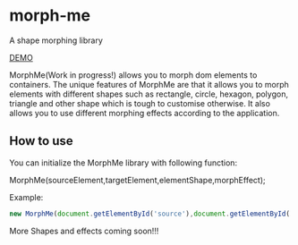 # morph-me
A shape morphing library

[DEMO](http://www.amituslab.com/github/MorphMe/examples/morph-me.html) 

MorphMe(Work in progress!) allows you to morph dom elements to containers. The unique features of MorphMe are that it allows you to morph elements with different shapes such as rectangle, circle, hexagon, polygon, triangle and other shape which is tough to customise otherwise. It also allows you to use different morphing effects according to the application.

## How to use

You can initialize the MorphMe library with following function:

MorphMe(sourceElement,targetElement,elementShape,morphEffect);

Example:

```javascript
new MorphMe(document.getElementById('source'),document.getElementById('target'),'rectangle','simple');
```

More Shapes and effects coming soon!!!